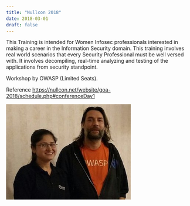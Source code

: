 ```yaml
---
title: "Nullcon 2018"
date: 2018-03-01
draft: false
---
```


This Training is intended for Women Infosec professionals interested in making a career in the Information Security domain. This training involves real world scenarios that every Security Professional must be well versed with. It involves decompiling, real-time analyzing and testing of the applications from security standpoint.

Workshop by OWASP (Limited Seats).


Reference
https://nullcon.net/website/goa-2018/schedule.php#conferenceDay1

![Nullcon2018](/images/nullcon2018.jpg)